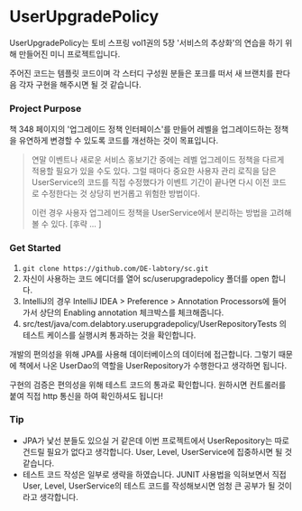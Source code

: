 # UserUpgradePolicy

UserUpgradePolicy는 토비 스프링 vol1권의 5장 '서비스의 추상화'의 연습을 하기 위해 만들어진 미니 프로젝트입니다.

주어진 코드는 템플릿 코드이며 각 스터디 구성원 분들은 포크를 떠서 새 브랜치를 판다음 각자 구현을 해주시면 될 것 같습니다.

### Project Purpose

책 348 페이지의 '업그레이드 정책 인터페이스'를 만들어 레벨을 업그레이드하는 정책을 유연하게 변경할 수 있도록 코드를 개선하는 것이 목표입니다.

> 연말 이벤트나 새로운 서비스 홍보기간 중에는 레벨 업그레이드 정책을 다르게 적용할 필요가 있을 수도 있다. 그럴 때마다 중요한 사용자 관리 로직을 담은 UserService의 코드를 직접 수정했다가 이벤트 기간이 끝나면 다시 이전 코드로 수정한다는 것 상당히 번거롭고 위험한 방법이다. 
>
> 이런 경우 사용자 업그레이드 정책을 UserService에서 분리하는 방법을 고려해볼 수 있다. [후략 ... ] 

### Get Started

1. `git clone https://github.com/DE-labtory/sc.git`
2. 자신이 사용하는 코드 에디더를 열어 sc/userupgradepolicy 폴더를 open 합니다.
3. IntelliJ의 경우 IntelliJ IDEA > Preference > Annotation Processors에 들어가서 상단의 Enabling annotation 체크박스를 체크해줍니다.
4. src/test/java/com.delabtory.userupgradepolicy/UserRepositoryTests 의 테스트 케이스를 실행시켜 통과하는 것을 확인합니다.

개발의 편의성을 위해 JPA를 사용해 데이터베이스의 데이터에 접근합니다. 그렇기 때문에 책에서 나온 UserDao의 역할을 UserRepository가 수행한다고 생각하면 됩니다.

구현의 검증은 편의성을 위해 테스트 코드의 통과로 확인합니다. 원하시면 컨트롤러를 붙여 직접 http 통신을 하여 확인하셔도 됩니다!

### Tip

* JPA가 낯선 분들도 있으실 거 같은데 이번 프로젝트에서 UserRepository는 따로 건드릴 필요가 없다고 생각합니다. User, Level, UserService에 집중하시면 될 것 같습니다.
* 테스트 코드 작성은 일부로 생략을 하였습니다. JUNIT 사용법을 익혀보면서 직접 User, Level, UserService의 테스트 코드를 작성해보시면 엄청 큰 공부가 될 것이라고 생각합니다.
